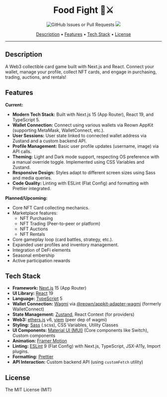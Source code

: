 <h1 align="center">
Food Fight 🍔⚔️
</h1>

<p align="center">
  <img alt="GitHub Issues or Pull Requests" src="https://img.shields.io/github/issues/dustinstacy/food-fight">
  <a href="./#license"><img src="https://img.shields.io/badge/License-MIT-brightgreen"/></a>
</p>

<p align="center">
  <a href="#description">Description</a> •
  <a href="#features">Features</a> •
  <a href="#tech-stack">Tech Stack</a> •
  <a href="#license">License</a>
</p>

---

## Description

A Web3 collectible card game built with Next.js and React. Connect your wallet, manage your profile, collect NFT cards, and engage in purchasing, trading, auctions, and rentals!

## Features

**Current:**

- **Modern Tech Stack:** Built with Next.js 15 (App Router), React 19, and TypeScript 5.
- **Wallet Connection:** Connect using various wallets via Reown AppKit (supporting MetaMask, WalletConnect, etc.).
- **User Sessions:** User state linked to connected wallet address via Zustand and a custom backend API.
- **Profile Management:** Basic user profile updates (username, image) via API calls.
- **Theming:** Light and Dark mode support, respecting OS preference with a manual override toggle. Implemented using CSS Variables and Zustand.
- **Responsive Design:** Styles adapt to different screen sizes using Sass and media queries.
- **Code Quality:** Linting with ESLint (Flat Config) and formatting with Prettier integrated.

**Planned/Upcoming:**

- Core NFT Card collecting mechanics.
- Marketplace features:
  - NFT Purchasing
  - NFT Trading (Peer-to-peer or platform)
  - NFT Auctions
  - NFT Rentals
- Core gameplay loop (card battles, strategy, etc.).
- Expanded user profiles and inventory management.
- Integration of DeFi elements
- Seasonal embership
- Active participation rewards

## Tech Stack

- **Framework:** [Next.js](https://nextjs.org/) 15 (App Router)
- **UI Library:** [React](https://react.dev/) 19
- **Language:** [TypeScript](https://www.typescriptlang.org/) 5
- **Wallet Connection:** [Wagmi](https://wagmi.sh/) via [@reown/appkit-adapter-wagmi](https://reown.com/) (formerly WalletConnect)
- **State Management:** [Zustand](https://github.com/pmndrs/zustand), React Context (for providers)
- **Web3:** [ethers.js](https://docs.ethers.org/v6/) v6, [viem](https://viem.sh/) (peer dep of wagmi)
- **Styling:** [Sass](https://sass-lang.com/) (.scss), CSS Variables, Utility Classes
- **UI Components:** [Material UI (MUI)](https://mui.com/) (Core components like Switch), Custom components
- **Animation:** [Framer Motion](https://www.framer.com/motion/)
- **Linting:** [ESLint](https://eslint.org/) 9 (Flat Config) with Next.js, TypeScript, JSX-A11y, Import plugins.
- **Formatting:** [Prettier](https://prettier.io/)
- **API Interaction:** Custom backend API (using `customFetch` utility)

## License

The MIT License (MIT)
